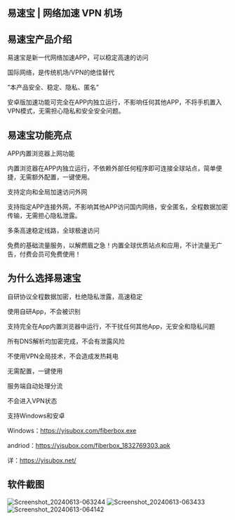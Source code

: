 ## 易速宝 | 网络加速 VPN 机场

## 易速宝产品介绍

易速宝是新一代网络加速APP，可以稳定高速的访问

国际网络，是传统机场/VPN的绝佳替代

“本产品安全、稳定、隐私、匿名”

安卓版加速功能可完全在APP内独立运行，不影响任何其他APP，不将手机置入VPN模式，无需担心隐私和安全安全问题。

## 易速宝功能亮点
APP内置浏览器上网功能

内置浏览器在APP内独立运行，不依赖外部任何程序即可连接全球站点，简单便捷，无需额外配置，一键使用。

支持定向和全局加速访问外网

支持指定APP连接外网，不影响其他APP访问国内网络，安全匿名，全程数据加密传输，无需担心隐私泄露。

多条高速稳定线路，全球极速访问

免费的基础流量服务，以解燃眉之急！内置全球优质站点和应用，不计流量无广告，付费会员可免费使用！

## 为什么选择易速宝
自研协议全程数据加密，杜绝隐私泄露，高速稳定

使用自研App，不会被识别

支持完全在App内置浏览器中运行，不干扰任何其他App，无安全和隐私问题

所有DNS解析均加密完成，不会有泄露风险

不使用VPN全局技术，不会造成发热耗电

无需配置，一键使用

服务端自动处理分流

不会进入VPN状态

支持Windows和安卓

Windows：https://yisubox.com/fiberbox.exe

andriod：https://yisubox.com/fiberbox_1832769303.apk

详：https://yisubox.net/

## 软件截图
![Screenshot_20240613-063244](https://github.com/user-attachments/assets/163516d5-be68-423b-8cd0-dc1739edc212)
![Screenshot_20240613-063433](https://github.com/user-attachments/assets/8aa35b4e-4501-414c-9345-0ccde72ac6c5)
![Screenshot_20240613-064142](https://github.com/user-attachments/assets/1e2b378a-785e-46be-b28e-7877af658a04)
